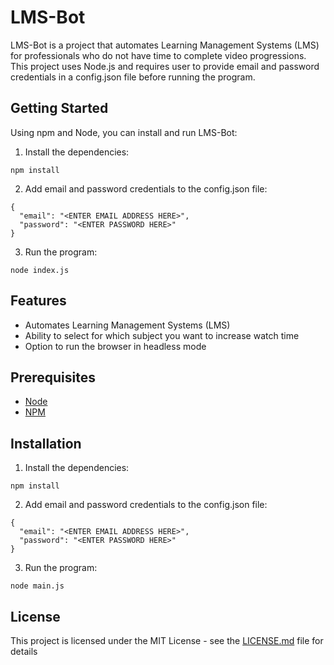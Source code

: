 # LMS-Bot

LMS-Bot is a project that automates Learning Management Systems (LMS) for professionals who do not have time to complete video progressions. This project uses Node.js and requires user to provide email and password credentials in a config.json file before running the program. 

## Getting Started

Using npm and Node, you can install and run LMS-Bot:

1. Install the dependencies:

`npm install`

2. Add email and password credentials to the config.json file:

```
{
  "email": "<ENTER EMAIL ADDRESS HERE>",
  "password": "<ENTER PASSWORD HERE>"
}
```

3. Run the program:

`node index.js`

## Features

* Automates Learning Management Systems (LMS)
* Ability to select for which subject you want to increase watch time
* Option to run the browser in headless mode 

## Prerequisites

* [Node](https://nodejs.org/en/)
* [NPM](https://www.npmjs.com/get-npm)

## Installation 

1. Install the dependencies:

`npm install`

2. Add email and password credentials to the config.json file:

```
{
  "email": "<ENTER EMAIL ADDRESS HERE>",
  "password": "<ENTER PASSWORD HERE>"
}
```

3. Run the program:

`node main.js` 

## License

This project is licensed under the MIT License - see the [LICENSE.md](LICENSE.md) file for details

